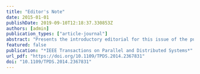 ```yaml
---
title: "Editor's Note"
date: 2015-01-01
publishDate: 2019-09-10T12:18:37.330853Z
authors: [admin]
publication_types: ["article-journal"]
abstract: "Presents the introductory editorial for this issue of the publication"
featured: false
publication: "*IEEE Transactions on Parallel and Distributed Systems*"
url_pdf: "https://doi.org/10.1109/TPDS.2014.2367831"
doi: "10.1109/TPDS.2014.2367831"
---
```


